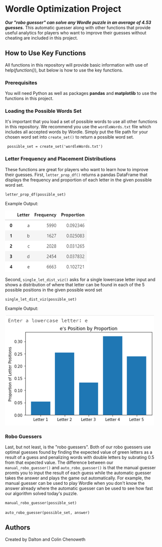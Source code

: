 # Wordle Optimization Project

***Our "robo guesser" can solve any Wordle puzzle in an average of 4.53 guesses.*** This automatic guesser along with other functions that provide useful analytics for players who want to improve their guesses without cheating are included in this project.

## How to Use Key Functions
All functions in this repository will provide basic information with use of help(*function()*), but below is how to use the key functions.
### Prerequisites
You will need Python as well as packages **pandas** and **matplotlib** to use the functions in this project.
### Loading the Possible Words Set
It's important that you load a set of possible words to use all other functions in this repository. We recommend you use the `wordleWords.txt` file which includes all accepted words by Wordle. Simply put the file path for your chosen word set into `create_set()` to return a possible word set.
```
 possible_set = create_set('wordleWords.txt')
```
### Letter Frequency and Placement Distributions
These functions are great for players who want to learn how to improve their guesses. First, `letter_prop_df()` returns a pandas DataFrame that displays the frequency and proportion of each letter in the given possible word set.
```
letter_prop_df(possible_set)
```
Example Output:

![letter_prop_df() Example](zLetterPropDfExample.png)

Second, `single_let_dist_viz()` asks for a single lowercase letter input and shows a distribution of where that letter can be found in each of the 5 possible positions in the given possible word set
```
single_let_dist_viz(possible_set)
```
Example Output:

![single_let_dist_viz() Example](zSingleLetDistVizExample.png)

### Robo Guessers
Last, but not least, is the "robo guessers". Both of our robo guessers use optimal guesses found by finding the expected value of green letters as a result of a guess and penalizing words with double letters by subrating 0.5 from that expected value. The difference between our `manual_robo_guesser()` and `auto_robo_guesser()` is that the manual guesser promts you to input the result of each guess while the automatic guesser takes the answer and plays the game out automatically. For example, the manual guesser can be used to play Wordle when you don't know the answer already where the automatic guesser can be used to see how fast our algorithm solved today's puzzle.
```
manual_robo_guesser(possible_set)

auto_robo_guesser(possible_set, answer)
```

## Authors
Created by Dalton and Colin Chenoweth

